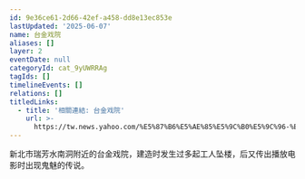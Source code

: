 ```yaml
---
id: 9e36ce61-2d66-42ef-a458-dd8e13ec853e
lastUpdated: '2025-06-07'
name: 台金戏院
aliases: []
layer: 2
eventDate: null
categoryId: cat_9yUWRRAg
tagIds: []
timelineEvents: []
relations: []
titledLinks:
  - title: '相關連結: 台金戏院'
    url: >-
      https://tw.news.yahoo.com/%E5%87%B6%E5%AE%85%E5%9C%B0%E5%9C%96-%E7%91%9E%E8%8A%B3%E5%8F%B0%E9%87%91%E6%88%B2%E9%99%A2-%E8%8D%92%E5%BB%A230%E5%B9%B4%E9%99%B0%E6%A3%AE%E6%B0%9B%E5%9C%8D%E7%92%B0%E7%B9%9E-120000080.html
---
```

新北市瑞芳水南洞附近的台金戏院，建造时发生过多起工人坠楼，后又传出播放电影时出现鬼魅的传说。

